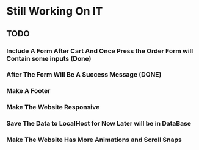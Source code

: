 # Still Working On IT

## TODO

### Include A Form After Cart And Once Press the Order Form will Contain some inputs (Done)

### After The Form Will Be A Success Message (DONE)

### Make A Footer

### Make The Website Responsive

### Save The Data to LocalHost for Now Later will be in DataBase

### Make The Website Has More Animations and Scroll Snaps
